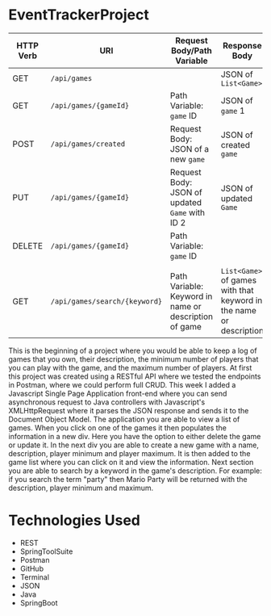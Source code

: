 # EventTrackerProject
| HTTP Verb | URI                           | Request Body/Path Variable                             | Response Body                                    |
|-----------|-------------------------------|-------------------------------------------------------|----------------------------------------------------------------------|
| GET       | `/api/games`                  |                                                       | JSON of `List<Game>`                            |
| GET       | `/api/games/{gameId}`              | Path Variable: `game` ID                              | JSON of `game` 1                                       |
| POST      | `/api/games/created`                  | Request Body: JSON of a new `game`                    | JSON of created `game`                                  |
| PUT       | `/api/games/{gameId}`              | Request Body: JSON of updated `Game` with ID 2        | JSON of updated `Game`                                  |
| DELETE    | `/api/games/{gameId}`             | Path Variable: `game` ID                              |                                       |
|      |
| GET       | `/api/games/search/{keyword}` | Path Variable: Keyword in name or description of game | `List<Game>` of games with that keyword in the name or description |


This is the beginning of a project where you would be able to keep a log of games that you own, their description, the minimum number of players that you can play with the game, and the maximum number of players. At first this project was created using a RESTful API where we tested the endpoints in Postman, where we could perform full CRUD. This week I added a Javascript Single Page Application front-end where you can send asynchronous request to Java controllers with Javascript's XMLHttpRequest where it parses the JSON response and sends it to the Document Object Model.
The application you are able to view a list of games. When you click on one of the games it then populates the information in a new div. Here you have the option to either delete the game or update it.
In the next div you are able to create a new game with a name, description, player minimum and player maximum. It is then added to the game list where you can click on it and view the information.
Next section you are able to search by a keyword in the game's description. For example: if you search the term "party" then Mario Party will be returned with the description, player minimum and maximum.

# Technologies Used
- REST
- SpringToolSuite
- Postman
- GitHub
- Terminal
- JSON
- Java
- SpringBoot
